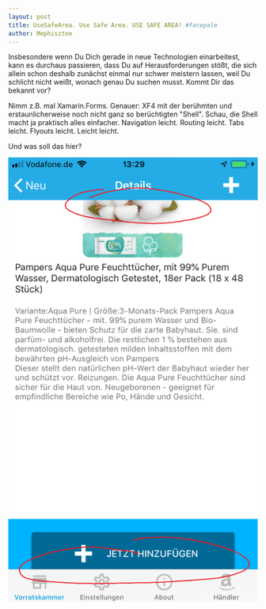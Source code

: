 ```yaml
---
layout: post
title: UseSafeArea. Use Safe Area. USE SAFE AREA! #facepalm
author: Mephisztoe
---
```


Insbesondere wenn Du Dich gerade in neue Technologien einarbeitest, kann es durchaus passieren, dass Du auf Herausforderungen stößt, die sich allein schon deshalb zunächst einmal nur schwer meistern lassen, weil Du schlicht nicht weißt, wonach genau Du suchen musst. Kommt Dir das bekannt vor?

Nimm z.B. mal Xamarin.Forms. Genauer: XF4 mit der berühmten und erstaunlicherweise noch nicht ganz so berüchtigten "Shell". Schau, die Shell macht ja praktisch alles einfacher. Navigation leicht. Routing leicht. Tabs leicht. Flyouts leicht. Leicht leicht. 

Und was soll das hier?

![UseSafeAreaFalse](/assets/UseSafeAreaFalse.png)